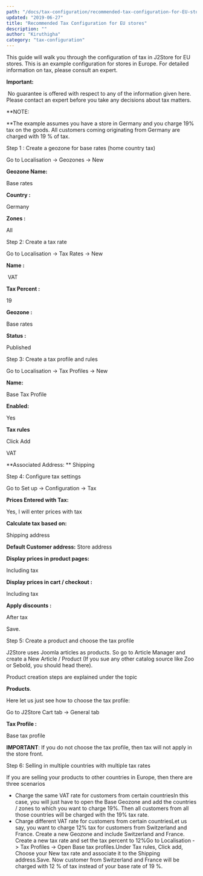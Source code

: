 ```yaml
---
path: "/docs/tax-configuration/recommended-tax-configuration-for-EU-stores"
updated: "2019-06-27"
title: "Recommended Tax Configuration for EU stores"
description: ""
author: "Kiruthigha"
category: "tax-configuration"
---
```


This guide will walk you through the configuration of tax in J2Store for EU stores. This is an example configuration for stores in Europe. For detailed information on tax, please consult an expert.

**Important:**

 No guarantee is offered with respect to any of the information given here. Please contact an expert before you take any decisions about tax matters.

**NOTE:

**The example assumes you have a store in Germany and you charge 19% tax on the goods. All customers coming originating from Germany are charged with 19 % of tax.

Step 1 : Create a geozone for base rates (home country tax)

Go to Localisation -> Geozones -> New

**Geozone Name:**

Base rates

**Country :**

Germany

**Zones :**

All

Step 2: Create a tax rate

Go to Localisation -> Tax Rates -> New

**Name :**

 VAT

**Tax Percent :**

19

**Geozone :**

Base rates

**Status :**

Published

Step 3: Create a tax profile and rules

Go to Localisation -> Tax Profiles -> New

**Name:**

Base Tax Profile

**Enabled:**

Yes

**Tax rules**

Click Add



VAT

\*\*Associated Address: \*\* Shipping



Step 4: Configure tax settings

Go to Set up -> Configuration -> Tax

**Prices Entered with Tax:**

Yes, I will enter prices with tax

**Calculate tax based on:**

Shipping address

**Default Customer address:**
Store address

**Display prices in product pages:**

Including tax

**Display prices in cart / checkout :**

Including tax

**Apply discounts :**

After tax

Save.

Step 5: Create a product and choose the tax profile

J2Store uses Joomla articles as products. So go to Article Manager and create a New Article / Product (If you sue any other catalog source like Zoo or Sebold, you should head there).

Product creation steps are explained under the topic

**Products**.

Here let us just see how to choose the tax profile:

Go to J2Store Cart tab -> General tab

**Tax Profile :**

Base tax profile



**IMPORTANT**: If you do not choose the tax profile, then tax will not apply in the store front.

Step 6: Selling in multiple countries with multiple tax rates

If you are selling your products to other countries in Europe, then there are three scenarios

- Charge the same VAT rate for customers from certain countriesIn this case, you will just have to open the Base Geozone and add the countries / zones to which you want to charge 19%. Then all customers from all those countries will be charged with the 19% tax rate.
- Charge different VAT rate for customers from certain countriesLet us say, you want to charge 12% tax for customers from Switzerland and France. Create a new Geozone and include Switzerland and France. Create a new tax rate and set the tax percent to 12%Go to Localisation -> Tax Profiles -> Open Base tax profiles.Under Tax rules, Click add, Choose your New tax rate and associate it to the Shipping address.Save. Now customer from Switzerland and France will be charged with 12 % of tax instead of your base rate of 19 %.





